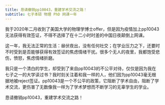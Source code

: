 ```yaml
---
title: 恳请撤销pp10043，重建学术交流之路！
subtitle: 七子本硕 物理 PhD 网课一年
---
```

我于2020年二月收到了美国大学的物理学博士offer，但是因为疫情加上pp10043无法获得有效签证，不得不选择了在十二小时时差的中国日夜颠倒上网课。

这一年，我无法正常的生活：昼伏夜出，没有任何社交；在学业压力之下，还要时不时受到是否能够获得有效签证的焦虑情绪干扰。很多个无人的夜里，我都饱受悲伤，愤怒，焦虑情绪折磨。

我只是一个清白的学生，却受到了来自pp10043的不公平对待，仅仅是因为我在七子之一的大学读过书？我时刻关注着和我一样的人，他们因为pp10043毫无根据地被reject签证。pp10043是一个不公平的政策，它阻断了学术自由，阻断了学术交流，更伤害了无数像我一样为了学术梦想而不断学习的无辜学生的学业。

恳请撤销pp10043，重建学术交流之路！